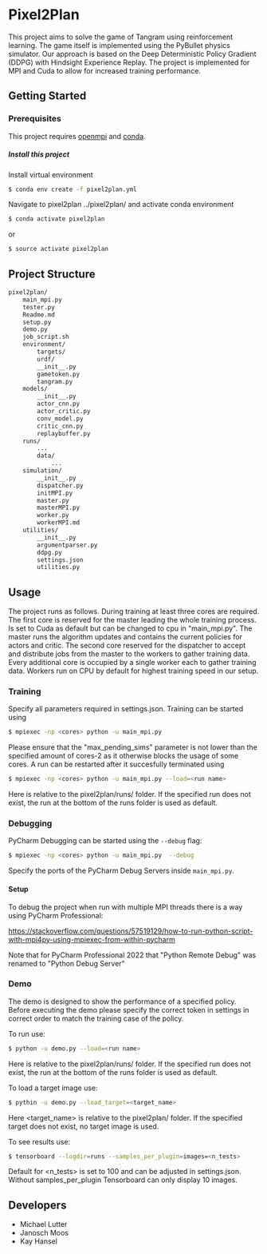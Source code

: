 # Pixel2Plan
This project aims to solve the game of Tangram using reinforcement learning. The game itself is implemented using the
PyBullet physics simulator. Our approach is based on the Deep Deterministic Policy Gradient (DDPG) with Hindsight
Experience Replay. The project is implemented for MPI and Cuda to allow for increased training performance.
## Getting Started
### Prerequisites
This project requires
[openmpi](https://www.open-mpi.org/software/ompi/v4.0/ "Download Openmpi")
and [conda](https://docs.conda.io/projects/conda/en/latest/user-guide/install/).

##### Install this project
Install virtual environment
```bash
$ conda env create -f pixel2plan.yml
```
Navigate to pixel2plan ../pixel2plan/ and activate conda environment
```bash
$ conda activate pixel2plan
```
or
```bash
$ source activate pixel2plan
```

## Project Structure
```sh
pixel2plan/
    main_mpi.py
    tester.py
    Readme.md
    setup.py
    demo.py
    job_script.sh
    environment/
        targets/
        urdf/
        __init__.py
        gametoken.py
        tangram.py
    models/
        __init__.py
        actor_cnn.py
        actor_critic.py
        conv_model.py
        critic_cnn.py
        replaybuffer.py
    runs/
        ...
        data/
            ...
    simulation/
        __init__.py
        dispatcher.py
        initMPI.py
        master.py
        masterMPI.py
        worker.py
        workerMPI.md
    utilities/
        __init__.py
        argumentparser.py
        ddpg.py
        settings.json
        utilities.py
```

## Usage
The project runs as follows. During training at least three cores are required. The first core is reserved for the 
master leading the whole training process. Is set to Cuda as default but can be changed to cpu in "main_mpi.py". The
master runs the algorithm updates and contains the current policies for actors and critic. The second core reserved for
the dispatcher to accept and distribute jobs from the master to the workers to gather training data. Every additional
core is occupied by a single worker each to gather training data. Workers run on CPU by default for highest training 
speed in our setup. 

### Training
Specify all parameters required in settings.json. Training can be started using
```bash
$ mpiexec -np <cores> python -u main_mpi.py
```
Please ensure that the "max_pending_sims" parameter is not lower than the specified amount of cores-2 as it otherwise 
blocks the usage of some cores. A run can be restarted after it succesfully terminated using
```bash
$ mpiexec -np <cores> python -u main_mpi.py --load=<run name>
```
Here <run name> is relative to the pixel2plan/runs/ folder. If the specified run does not exist, the run at the bottom
of the runs folder is used as default. <br />

### Debugging

PyCharm Debugging can be started using the `--debug` flag:
```bash
$ mpiexec -np <cores> python -u main_mpi.py  --debug
```

Specify the ports of the PyCharm Debug Servers inside `main_mpi.py`.

#### Setup 

To debug the project when run with multiple MPI threads there is a way using PyCharm Professional:

https://stackoverflow.com/questions/57519129/how-to-run-python-script-with-mpi4py-using-mpiexec-from-within-pycharm

Note that for PyCharm Professional 2022 that "Python Remote Debug" was renamed to "Python Debug Server"

### Demo
The demo is designed to show the performance of a specified policy. Before executing the demo please specify the correct
token in settings in correct order to match the training case of the policy. <br />

To run use: 
```bash
$ python -u demo.py --load=<run name>
```
Here <run name> is relative to the pixel2plan/runs/ folder. If the specified run does not exist, the run at the bottom
of the runs folder is used as default. <br />

To load a target image use:
```bash
$ pythin -u demo.py --load_target=<target_name>
```
Here <target_name> is relative to the pixel2plan/ folder. 
If the specified target does not exist, no target image is used. <br />

To see results use:
```bash
$ tensorboard --logdir=runs --samples_per_plugin=images=<n_tests>
```
Default for <n_tests> is set to 100 and can be adjusted in settings.json. Without samples_per_plugin Tensorboard can 
only display 10 images.


## Developers
- Michael Lutter
- Janosch Moos
- Kay Hansel

